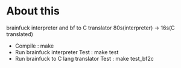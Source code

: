 # About this

brainfuck interpreter and bf to C translator
80s(interpreter) -> 16s(C translated)

- Compile : make
- Run brainfuck interpreter Test : make test
- Run brainfuck to C lang translator Test : make test_bf2c